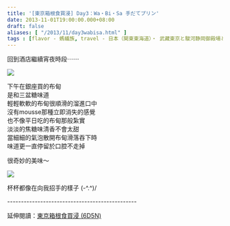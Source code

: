 ```yaml
---
title: '[東京箱根食買浸] Day3：Wa・Bi・Sa 手だてプリン'
date: 2013-11-01T19:00:00.000+08:00
draft: false
aliases: [ "/2013/11/day3wabisa.html" ]
tags : [flavor - 螞蟻族, travel - 日本（関東東海道）・ 武藏東京と駿河静岡御殿場と相模神奈川箱根]
---
```


回到酒店繼續宵夜時段⋯⋯  

![](/images/tokyo3l1.jpg)

下午在銀座買的布甸  
是和三盆糖味道  
輕輕軟軟的布甸很順滑的溜進口中  
沒有mousse那種立即消失的感覺  
也不像平日吃的布甸那般紮實  
淡淡的焦糖味清香不會太甜  
當細細的氣泡散開布甸滑落吞下時  
味道更一直停留於口腔不走掉  
  
很奇妙的美味～  
  
  

![](/images/tokyo3l.jpg)

杯杯都像在向我招手的樣子 (-^.^)/  
  
\-----------------------------------------------  
  
延伸閱讀：[東京箱根食買浸 (6D5N)](https://hidie.net/tokyo6d5n/)
